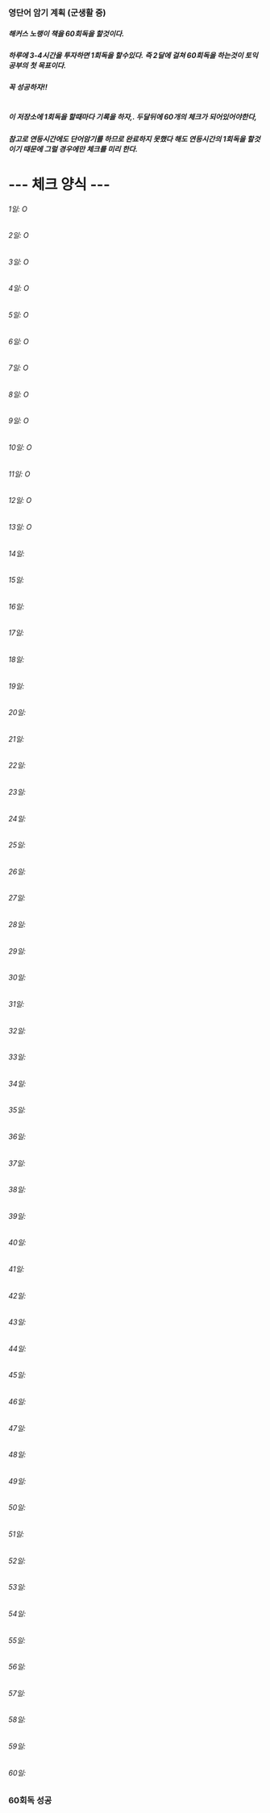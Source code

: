 ### 영단어 암기 계획 (군생활 중)
##### 해커스 노랭이 책을 60회독을 할것이다.
##### 하루에 3-4시간을 투자하면 1회독을 할수있다. 즉 2달에 걸쳐 60회독을 하는것이 토익공부의 첫 목표이다.
##### 꼭 성공하자!!

#

##### 이 저장소에 1회독을 할때마다 기록을 하자,. 두달뒤에 60개의 체크가 되어있어야한다, 
##### 참고로 연등시간에도 단어암기를 하므로 완료하지 못했다 해도 연등시간의 1회독을 할것이기 때문에 그럴 경우에만 체크를 미리 한다.
# --- 체크 양식 ---
###### 1일:   O          
###### 2일:   O        
###### 3일:   O         
###### 4일:   O        
###### 5일:   O        
###### 6일:   O        
###### 7일:   O         
###### 8일:   O         
###### 9일:   O         
###### 10일:  O         
###### 11일:  O         
###### 12일:  O         
###### 13일:  O         
###### 14일:           
###### 15일:           
###### 16일:           
###### 17일:           
###### 18일:           
###### 19일:           
###### 20일:           
###### 21일:
###### 22일:
###### 23일:
###### 24일:
###### 25일:
###### 26일:
###### 27일:
###### 28일:
###### 29일:
###### 30일:
###### 31일:            
###### 32일:            
###### 33일:            
###### 34일:            
###### 35일:            
###### 36일:            
###### 37일:            
###### 38일:            
###### 39일:            
###### 40일:           
###### 41일:           
###### 42일:           
###### 43일:           
###### 44일:           
###### 45일:           
###### 46일:           
###### 47일:           
###### 48일:           
###### 49일:           
###### 50일:           
###### 51일:
###### 52일:
###### 53일:
###### 54일:
###### 55일:
###### 56일:
###### 57일:
###### 58일:
###### 59일:
###### 60일:

### 60회독 성공
